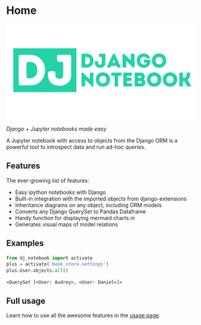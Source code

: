 # Home

![dj-notebook logo](img/dj-notebook-logo.png)

_Django + Jupyter notebooks made easy_

A Jupyter notebook with access to objects from the Django ORM is a powerful tool to introspect data and run ad-hoc queries.

## Features

The ever-growing list of features:

- Easy ipython notebooks with Django
- Built-in integration with the imported objects from django-extensions
- Inheritance diagrams on any object, including ORM models
- Converts any Django QuerySet to Pandas Dataframe
- Handy function for displaying mermaid charts in 
- Generates visual maps of model relations

## Examples

```python
from dj_notebook import activate
plus = activate('book_store.settings')
plus.User.objects.all()
```

```
<QuerySet [<User: Audrey>, <User: Daniel>]>
```


## Full usage 

Learn how to use all the awesome features in the [usage page](/usage).